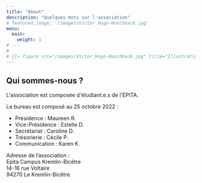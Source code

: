 ```yaml
---
title: "About"
description: "Quelques mots sur l'association"
# featured_image: '/images/Victor_Hugo-Hunchback.jpg'
menu:
  main:
    weight: 1
# ---
# 
# {{< figure src="/images/Victor_Hugo-Hunchback.jpg" title="Illustration from Victor Hugo et son temps (1881)" >}}
---
```


## Qui sommes-nous ?

L'association est composée d'étudiant.e.s de l'EPITA.

Le bureau est composé au 25 octobre 2022 :

- Présidence : Maureen R.
- Vice-Présidence : Estelle D.
- Secrétariat : Caroline D.
- Trésorierie : Cécile P.
- Communication : Karen K.

Adresse de l’association : \
Epita Campus Kremlin-Bicêtre \
14-16 rue Voltaire \
94270 Le Kremlin-Bicêtre
